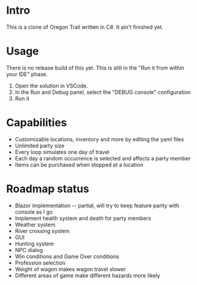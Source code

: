 # Intro
This is a clone of Oregon Trail written in C#. It ain't finished yet.

# Usage
There is no release build of this yet. This is still in the "Run it from within your IDE" phase.

1. Open the solution in VSCode.
2. In the Run and Debug panel, select the "DEBUG console" configuration
3. Run it

# Capabilities
* Customizable locations, inventory and more by editing the yaml files
* Unlimited party size
* Every loop simulates one day of travel
* Each day a random occurrence is selected and affects a party member
* Items can be purchased when stopped at a location

# Roadmap status
* Blazor implementation -- partial, will try to keep feature parity with console as I go
* Implement health system and death for party members
* Weather system
* River crossing system
* GUI
* Hunting system
* NPC dialog
* Win conditions and Game Over conditions
* Profession selection
* Weight of wagon makes wagon travel slower
* Different areas of game make different hazards more likely

